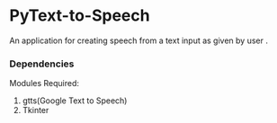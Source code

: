 # PyText-to-Speech
 

An application for creating speech from a text input as given by user
.

### Dependencies

Modules Required:
1. gtts(Google Text to Speech)
2. Tkinter


